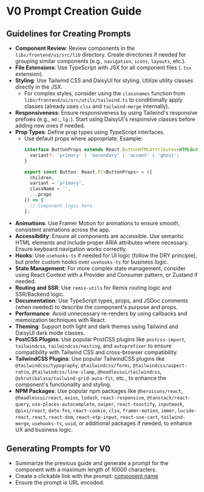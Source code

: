 # V0 Prompt Creation Guide

## Guidelines for Creating Prompts

- **Component Review**: Review components in the `libs/frontend/ui/src/lib` directory. Create directories if needed for grouping similar components (e.g., `navigation`, `icons`, `layouts`, etc.).
- **File Extensions**: Use TypeScript with JSX for all component files (`.tsx` extension).
- **Styling**: Use Tailwind CSS and DaisyUI for styling. Utilize utility classes directly in the JSX.
  - For complex styles, consider using the `classnames` function from `libs/frontend/ui/src/utils/tailwind.ts` to conditionally apply classes (already uses `clsx` and `tailwind-merge` internally).
- **Responsiveness**: Ensure responsiveness by using Tailwind's responsive prefixes (e.g., `md:`, `lg:`). Start using DaisyUI's responsive classes before adding new ones if needed.
- **Prop Types**: Define prop types using TypeScript interfaces.
  - Use default props where appropriate. Example:
    ```typescript
    interface ButtonProps extends React.ButtonHTMLAttributes<HTMLButtonElement> {
      variant?: 'primary' | 'secondary' | 'accent' | 'ghost';
    }

    export const Button: React.FC<ButtonProps> = ({ 
      children, 
      variant = 'primary', 
      className = '', 
      ...props 
    }) => {
      // Component logic here
    };
    ```
- **Animations**: Use Framer Motion for animations to ensure smooth, consistent animations across the app.
- **Accessibility**: Ensure all components are accessible. Use semantic HTML elements and include proper ARIA attributes where necessary. Ensure keyboard navigation works correctly.
- **Hooks**: Use `usehooks-ts` if needed for UI logic (follow the DRY principle), but prefer custom hooks over `usehooks-ts` for business logic.
- **State Management**: For more complex state management, consider using React Context with a Provider and Consumer pattern, or Zustand if needed.
- **Routing and SSR**: Use `remix-utils` for Remix routing logic and SSR/Backend logic.
- **Documentation**: Use TypeScript types, props, and JSDoc comments (when needed) to describe the component's purpose and props.
- **Performance**: Avoid unnecessary re-renders by using callbacks and memoization techniques with React.
- **Theming**: Support both light and dark themes using Tailwind and DaisyUI dark mode classes.
- **PostCSS Plugins**: Use popular PostCSS plugins like `postcss-import`, `tailwindcss`, `tailwindcss/nesting`, and `autoprefixer` to ensure compatibility with Tailwind CSS and cross-browser compatibility.
- **TailwindCSS Plugins**: Use popular TailwindCSS plugins like `@tailwindcss/typography`, `@tailwindcss/forms`, `@tailwindcss/aspect-ratio`, `@tailwindcss/line-clamp`, `@headlessui/tailwindcss`, `@shrutibalasa/tailwind-grid-auto-fit`, etc., to enhance the component's functionality and styling.
- **NPM Packages**: Use popular npm packages like `@heroicons/react`, `@headlessui/react`, `axios`, `lodash`, `react-responsive`, `@tanstack/react-query`, `use-places-autocomplete`, `swiper`, `react-toastify`, `inputmask`, `@pixi/react`, `date-fns`, `react-cookie`, `clsx`, `framer-motion`, `immer`, `lucide-react`, `react`, `react-dom`, `react-otp-input`, `react-use-cart`, `tailwind-merge`, `usehooks-ts`, `uuid`, or additional packages if needed, to enhance UX and business logic.

## Generating Prompts for V0

- Summarize the previous guide and generate a prompt for the component with a maximum length of 10000 characters.
- Create a clickable link with the prompt: [component name](https://v0.dev/chat?q={prompt})
- Ensure the prompt is URL encoded.
